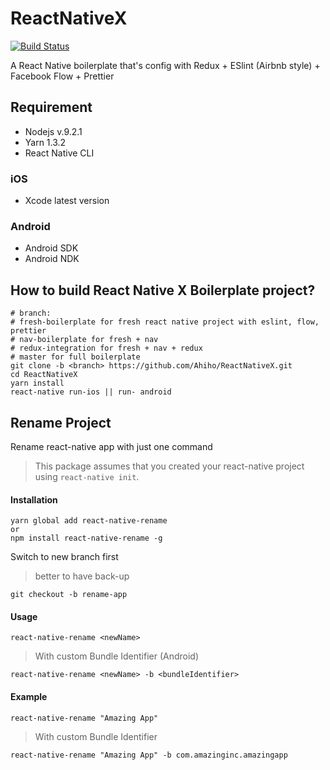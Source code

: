 # ReactNativeX

[![Build Status](https://travis-ci.org/Ahiho/ReactNativeX.svg?branch=master)](https://travis-ci.org/Ahiho/ReactNativeX)

A React Native boilerplate that's config with Redux + ESlint (Airbnb style) + Facebook Flow + Prettier

## Requirement

* Nodejs v.9.2.1
* Yarn 1.3.2
* React Native CLI

### iOS

* Xcode latest version

### Android

* Android SDK
* Android NDK

## How to build React Native X Boilerplate project?

```
# branch:
# fresh-boilerplate for fresh react native project with eslint, flow, prettier
# nav-boilerplate for fresh + nav
# redux-integration for fresh + nav + redux
# master for full boilerplate
git clone -b <branch> https://github.com/Ahiho/ReactNativeX.git
cd ReactNativeX
yarn install
react-native run-ios || run- android
```

## Rename Project

Rename react-native app with just one command

> This package assumes that you created your react-native project using `react-native init`.

#### Installation

```
yarn global add react-native-rename
or
npm install react-native-rename -g
```

Switch to new branch first

> better to have back-up

```
git checkout -b rename-app
```

#### Usage

```
react-native-rename <newName>
```

> With custom Bundle Identifier (Android)

```
react-native-rename <newName> -b <bundleIdentifier>
```

#### Example

```
react-native-rename "Amazing App"
```

> With custom Bundle Identifier

```
react-native-rename "Amazing App" -b com.amazinginc.amazingapp
```
